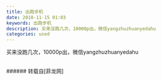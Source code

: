 ```yaml
---
title: 出跑步机
date: 2018-11-15 01:03
keywords: 出跑步机
description: 买来没跑几次，10000p出，微信yangzhuzhuanyedahu
categories: used
---
```

<td class="t_f" id="postmessage_2279336">

买来没跑几次，10000p出，微信yangzhuzhuanyedahu<br/>
<img alt="" border="0" class="zoom" data-cf-modified-1c58c563cf5512c3fa9e729a-="" file="http://www.flw.ph/data/appbyme/upload/image/201811/15/1t562vBzojij.jpg" id="aimg_W7d0U" lazyloadthumb="1" onclick="" onmouseover="" src="http://www.flw.ph/data/appbyme/upload/image/201811/15/1t562vBzojij.jpg"/><br/>
<br/>
</td>
###### 转载自[菲龙网]